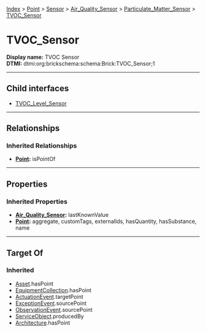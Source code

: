 [Index](../../../../../index.md) > [Point](../../../../Point.md) > [Sensor](../../../Sensor.md) > [Air_Quality_Sensor](../../Air_Quality_Sensor.md) > [Particulate_Matter_Sensor](../Particulate_Matter_Sensor.md) > [TVOC_Sensor](#)
# TVOC_Sensor

**Display name:** TVOC Sensor<br />
**DTMI:** dtmi:org:brickschema:schema:Brick:TVOC_Sensor;1

---

## Child interfaces
* [TVOC_Level_Sensor](TVOC_Level_Sensor.md)

---

## Relationships

### Inherited Relationships
* **[Point](../../../../Point.md):** isPointOf

---

## Properties

### Inherited Properties
* **[Air_Quality_Sensor](../../Air_Quality_Sensor.md):** lastKnownValue
* **[Point](../../../../Point.md):** aggregate, customTags, externalIds, hasQuantity, hasSubstance, name

---

## Target Of
### Inherited
* [Asset](../../../../../Asset/Asset.md).hasPoint
* [EquipmentCollection](../../../../../Collection/EquipmentCollection.md).hasPoint
* [ActuationEvent](../../../../../Event/PointEvent/ActuationEvent.md).targetPoint
* [ExceptionEvent](../../../../../Event/PointEvent/ExceptionEvent.md).sourcePoint
* [ObservationEvent](../../../../../Event/PointEvent/ObservationEvent.md).sourcePoint
* [ServiceObject](../../../../../Information/ServiceObject/ServiceObject.md).producedBy
* [Architecture](../../../../../Space/Architecture/Architecture.md).hasPoint
